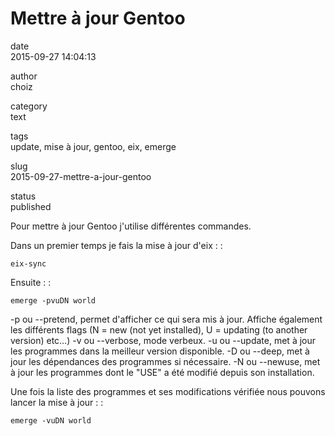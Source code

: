 Mettre à jour Gentoo
====================

date  
2015-09-27 14:04:13

author  
choiz

category  
text

tags  
update, mise à jour, gentoo, eix, emerge

slug  
2015-09-27-mettre-a-jour-gentoo

status  
published

Pour mettre à jour Gentoo j'utilise différentes commandes.

Dans un premier temps je fais la mise à jour d'eix : :

    eix-sync

Ensuite : :

    emerge -pvuDN world

-p ou --pretend, permet d'afficher ce qui sera mis à jour. Affiche
également les différents flags (N = new (not yet installed), U =
updating (to another version) etc…) -v ou --verbose, mode verbeux. -u ou
--update, met à jour les programmes dans la meilleur version disponible.
-D ou --deep, met à jour les dépendances des programmes si nécessaire.
-N ou --newuse, met à jour les programmes dont le "USE" a été modifié
depuis son installation.

Une fois la liste des programmes et ses modifications vérifiée nous
pouvons lancer la mise à jour : :

    emerge -vuDN world
